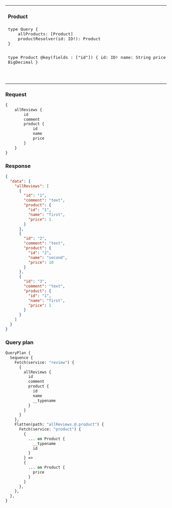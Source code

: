 <table>
<tr>
<td style="vertical-align: top">
<h4>Product</h4>
<pre>
type Query {
    allProducts: [Product]
    productResolver(id: ID!): Product
}

type Product @key(fields : ["id"]) {
    id: ID!
    name: String
    price: BigDecimal
}
</pre>
</td>
<td style="vertical-align: top">
<h4>Review</h4>
<pre>
type Query {
    allReviews: [Review]
}

type Product @extends @key(fields : ["id"]) {
    id: ID! @external
}

type Review {
    id: ID!
    comment: String
    product: Product
}
</pre>
</td>
</tr>
</table>


### Request

```graphql
{
    allReviews {
        id
        comment
        product {
            id
            name
            price
        }
    }
}
```

### Response

```json
{
  "data": {
    "allReviews": [
      {
        "id": "1",
        "comment": "text",
        "product": {
          "id": "1",
          "name": "first",
          "price": 1
        }
      },
      {
        "id": "2",
        "comment": "text",
        "product": {
          "id": "2",
          "name": "second",
          "price": 10
        }
      },
      {
        "id": "3",
        "comment": "text",
        "product": {
          "id": "1",
          "name": "first",
          "price": 1
        }
      }
    ]
  }
}
```

### Query plan

```graphql
QueryPlan {
  Sequence {
    Fetch(service: "review") {
      {
        allReviews {
          id
          comment
          product {
            id
            name
            __typename
          }
        }
      }
    },
    Flatten(path: "allReviews.@.product") {
      Fetch(service: "product") {
        {
          ... on Product {
            __typename
            id
          }
        } =>
        {
          ... on Product {
            price
          }
        }
      },
    },
  },
}
```